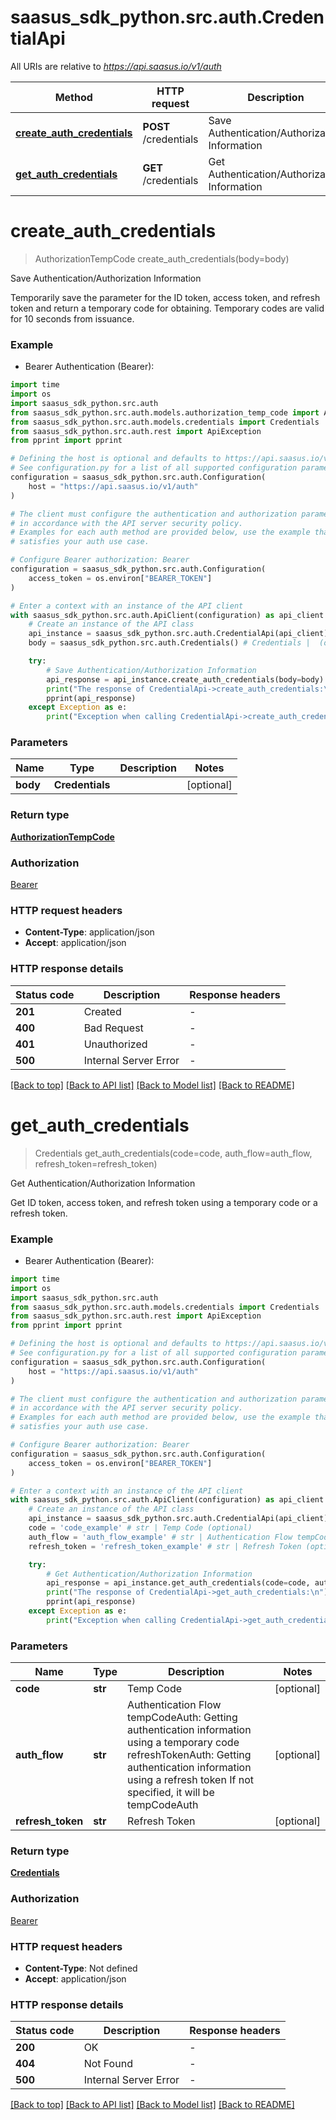 # saasus_sdk_python.src.auth.CredentialApi

All URIs are relative to *https://api.saasus.io/v1/auth*

Method | HTTP request | Description
------------- | ------------- | -------------
[**create_auth_credentials**](CredentialApi.md#create_auth_credentials) | **POST** /credentials | Save Authentication/Authorization Information
[**get_auth_credentials**](CredentialApi.md#get_auth_credentials) | **GET** /credentials | Get Authentication/Authorization Information


# **create_auth_credentials**
> AuthorizationTempCode create_auth_credentials(body=body)

Save Authentication/Authorization Information

Temporarily save the parameter for the ID token, access token, and refresh token and return a temporary code for obtaining. Temporary codes are valid for 10 seconds from issuance. 

### Example

* Bearer Authentication (Bearer):

```python
import time
import os
import saasus_sdk_python.src.auth
from saasus_sdk_python.src.auth.models.authorization_temp_code import AuthorizationTempCode
from saasus_sdk_python.src.auth.models.credentials import Credentials
from saasus_sdk_python.src.auth.rest import ApiException
from pprint import pprint

# Defining the host is optional and defaults to https://api.saasus.io/v1/auth
# See configuration.py for a list of all supported configuration parameters.
configuration = saasus_sdk_python.src.auth.Configuration(
    host = "https://api.saasus.io/v1/auth"
)

# The client must configure the authentication and authorization parameters
# in accordance with the API server security policy.
# Examples for each auth method are provided below, use the example that
# satisfies your auth use case.

# Configure Bearer authorization: Bearer
configuration = saasus_sdk_python.src.auth.Configuration(
    access_token = os.environ["BEARER_TOKEN"]
)

# Enter a context with an instance of the API client
with saasus_sdk_python.src.auth.ApiClient(configuration) as api_client:
    # Create an instance of the API class
    api_instance = saasus_sdk_python.src.auth.CredentialApi(api_client)
    body = saasus_sdk_python.src.auth.Credentials() # Credentials |  (optional)

    try:
        # Save Authentication/Authorization Information
        api_response = api_instance.create_auth_credentials(body=body)
        print("The response of CredentialApi->create_auth_credentials:\n")
        pprint(api_response)
    except Exception as e:
        print("Exception when calling CredentialApi->create_auth_credentials: %s\n" % e)
```



### Parameters


Name | Type | Description  | Notes
------------- | ------------- | ------------- | -------------
 **body** | **Credentials**|  | [optional] 

### Return type

[**AuthorizationTempCode**](AuthorizationTempCode.md)

### Authorization

[Bearer](../README.md#Bearer)

### HTTP request headers

 - **Content-Type**: application/json
 - **Accept**: application/json

### HTTP response details

| Status code | Description | Response headers |
|-------------|-------------|------------------|
**201** | Created |  -  |
**400** | Bad Request |  -  |
**401** | Unauthorized |  -  |
**500** | Internal Server Error |  -  |

[[Back to top]](#) [[Back to API list]](../README.md#documentation-for-api-endpoints) [[Back to Model list]](../README.md#documentation-for-models) [[Back to README]](../README.md)

# **get_auth_credentials**
> Credentials get_auth_credentials(code=code, auth_flow=auth_flow, refresh_token=refresh_token)

Get Authentication/Authorization Information

Get ID token, access token, and refresh token using a temporary code or a refresh token. 

### Example

* Bearer Authentication (Bearer):

```python
import time
import os
import saasus_sdk_python.src.auth
from saasus_sdk_python.src.auth.models.credentials import Credentials
from saasus_sdk_python.src.auth.rest import ApiException
from pprint import pprint

# Defining the host is optional and defaults to https://api.saasus.io/v1/auth
# See configuration.py for a list of all supported configuration parameters.
configuration = saasus_sdk_python.src.auth.Configuration(
    host = "https://api.saasus.io/v1/auth"
)

# The client must configure the authentication and authorization parameters
# in accordance with the API server security policy.
# Examples for each auth method are provided below, use the example that
# satisfies your auth use case.

# Configure Bearer authorization: Bearer
configuration = saasus_sdk_python.src.auth.Configuration(
    access_token = os.environ["BEARER_TOKEN"]
)

# Enter a context with an instance of the API client
with saasus_sdk_python.src.auth.ApiClient(configuration) as api_client:
    # Create an instance of the API class
    api_instance = saasus_sdk_python.src.auth.CredentialApi(api_client)
    code = 'code_example' # str | Temp Code (optional)
    auth_flow = 'auth_flow_example' # str | Authentication Flow tempCodeAuth: Getting authentication information using a temporary code refreshTokenAuth: Getting authentication information using a refresh token If not specified, it will be tempCodeAuth  (optional)
    refresh_token = 'refresh_token_example' # str | Refresh Token (optional)

    try:
        # Get Authentication/Authorization Information
        api_response = api_instance.get_auth_credentials(code=code, auth_flow=auth_flow, refresh_token=refresh_token)
        print("The response of CredentialApi->get_auth_credentials:\n")
        pprint(api_response)
    except Exception as e:
        print("Exception when calling CredentialApi->get_auth_credentials: %s\n" % e)
```



### Parameters


Name | Type | Description  | Notes
------------- | ------------- | ------------- | -------------
 **code** | **str**| Temp Code | [optional] 
 **auth_flow** | **str**| Authentication Flow tempCodeAuth: Getting authentication information using a temporary code refreshTokenAuth: Getting authentication information using a refresh token If not specified, it will be tempCodeAuth  | [optional] 
 **refresh_token** | **str**| Refresh Token | [optional] 

### Return type

[**Credentials**](Credentials.md)

### Authorization

[Bearer](../README.md#Bearer)

### HTTP request headers

 - **Content-Type**: Not defined
 - **Accept**: application/json

### HTTP response details

| Status code | Description | Response headers |
|-------------|-------------|------------------|
**200** | OK |  -  |
**404** | Not Found |  -  |
**500** | Internal Server Error |  -  |

[[Back to top]](#) [[Back to API list]](../README.md#documentation-for-api-endpoints) [[Back to Model list]](../README.md#documentation-for-models) [[Back to README]](../README.md)

